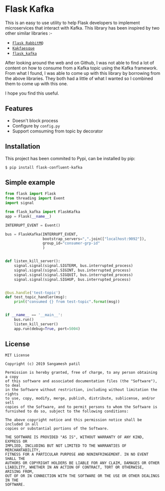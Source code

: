 # Flask Kafka

This is an easy to use utility to help Flask developers to implement microservices that interact with Kafka. This library has been inspired by two other similar libraries :-

- [`Flask RabbitMQ`](https://github.com/pushyzheng/flask-rabbitmq) 
- [`Kakfaesque`](https://github.com/sankalpjonn/kafkaesque)
- [`flask_kafka`](https://github.com/NimzyMaina/flask_kafka)

After looking around the web and on Github, I was not able to find a lot of content on how to consume from a Kafka topic using the Kafka framework. From what I found, I was able to come up with this library by borrowing from the above libraries. They both had a little of what I wanted so I combined them to come up with this one.

I hope you find this useful.

## Features

- Doesn't block process
- Configure by `config.py`
- Support comsuming from topic by decorator 

## Installation

This project has been commited to Pypi, can be installed by pip:
```shell
$ pip install flask-confluent-kafka
```

## Simple example

```python
from flask import Flask
from threading import Event
import signal

from flask_kafka import FlaskKafka
app = Flask(__name__)

INTERRUPT_EVENT = Event()

bus = FlaskKafka(INTERRUPT_EVENT,
                 bootstrap_servers=",".join(["localhost:9092"]),
                 group_id="consumer-grp-id"
                 )


def listen_kill_server():
    signal.signal(signal.SIGTERM, bus.interrupted_process)
    signal.signal(signal.SIGINT, bus.interrupted_process)
    signal.signal(signal.SIGQUIT, bus.interrupted_process)
    signal.signal(signal.SIGHUP, bus.interrupted_process)


@bus.handle('test-topic')
def test_topic_handler(msg):
    print("consumed {} from test-topic".format(msg))


if __name__ == '__main__':
    bus.run()
    listen_kill_server()
    app.run(debug=True, port=5004)

```


## License

```
MIT License

Copyright (c) 2019 Sangamesh patil

Permission is hereby granted, free of charge, to any person obtaining a copy
of this software and associated documentation files (the "Software"), to deal
in the Software without restriction, including without limitation the rights
to use, copy, modify, merge, publish, distribute, sublicense, and/or sell
copies of the Software, and to permit persons to whom the Software is
furnished to do so, subject to the following conditions:

The above copyright notice and this permission notice shall be included in all
copies or substantial portions of the Software.

THE SOFTWARE IS PROVIDED "AS IS", WITHOUT WARRANTY OF ANY KIND, EXPRESS OR
IMPLIED, INCLUDING BUT NOT LIMITED TO THE WARRANTIES OF MERCHANTABILITY,
FITNESS FOR A PARTICULAR PURPOSE AND NONINFRINGEMENT. IN NO EVENT SHALL THE
AUTHORS OR COPYRIGHT HOLDERS BE LIABLE FOR ANY CLAIM, DAMAGES OR OTHER
LIABILITY, WHETHER IN AN ACTION OF CONTRACT, TORT OR OTHERWISE, ARISING FROM,
OUT OF OR IN CONNECTION WITH THE SOFTWARE OR THE USE OR OTHER DEALINGS IN THE
SOFTWARE.
```